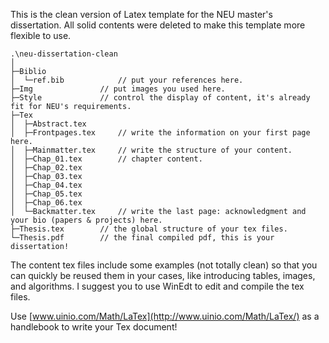 This is the clean version of Latex template for the NEU master's dissertation. All solid contents were deleted to make this template more flexible to use.

```
.\neu-dissertation-clean
│
├─Biblio                              
│  └─ref.bib            // put your references here.
├─Img               // put images you used here.
├─Style             // control the display of content, it's already fit for NEU's requirements.
├─Tex
│  ├─Abstract.tex           
│  ├─Frontpages.tex     // write the information on your first page here.
│  ├─Mainmatter.tex     // write the structure of your content.
│  ├─Chap_01.tex        // chapter content.
│  ├─Chap_02.tex                     
│  ├─Chap_03.tex                     
│  ├─Chap_04.tex                     
│  ├─Chap_05.tex                     
│  ├─Chap_06.tex      
│  └─Backmatter.tex     // write the last page: acknowledgment and your bio (papers & projects) here.
├─Thesis.tex        // the global structure of your tex files.
└─Thesis.pdf        // the final compiled pdf, this is your dissertation!
```

The content tex files include some examples (not totally clean) so that you can quickly be reused them in your cases, like introducing tables, images, and algorithms.
I suggest you to use WinEdt to edit and compile the tex files.

Use [www.uinio.com/Math/LaTex](http://www.uinio.com/Math/LaTex/) as a handlebook to write your Tex document!
